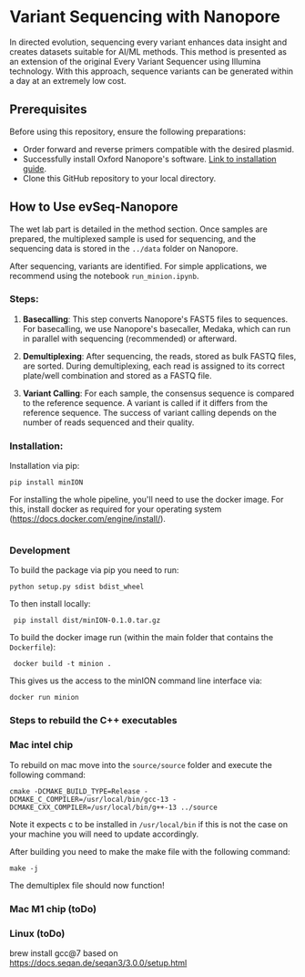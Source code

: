 # Variant Sequencing with Nanopore

In directed evolution, sequencing every variant enhances data insight and creates datasets suitable for AI/ML methods. This method is presented as an extension of the original Every Variant Sequencer using Illumina technology. With this approach, sequence variants can be generated within a day at an extremely low cost.

## Prerequisites

Before using this repository, ensure the following preparations:

- Order forward and reverse primers compatible with the desired plasmid.
- Successfully install Oxford Nanopore's software. [Link to installation guide](#).
- Clone this GitHub repository to your local directory.

## How to Use evSeq-Nanopore

The wet lab part is detailed in the method section. Once samples are prepared, the multiplexed sample is used for sequencing, and the sequencing data is stored in the `../data` folder on Nanopore.

After sequencing, variants are identified. For simple applications, we recommend using the notebook `run_minion.ipynb`.

### Steps:

1. **Basecalling**: This step converts Nanopore's FAST5 files to sequences. For basecalling, we use Nanopore's basecaller, Medaka, which can run in parallel with sequencing (recommended) or afterward.

2. **Demultiplexing**: After sequencing, the reads, stored as bulk FASTQ files, are sorted. During demultiplexing, each read is assigned to its correct plate/well combination and stored as a FASTQ file.

3. **Variant Calling**: For each sample, the consensus sequence is compared to the reference sequence. A variant is called if it differs from the reference sequence. The success of variant calling depends on the number of reads sequenced and their quality.


### Installation:

Installation via pip:

```
pip install minION
```

For installing the whole pipeline, you'll need to use the docker image. For this, install docker as required for your 
operating system (https://docs.docker.com/engine/install/).
```

```
### Development

To build the package via pip you need to run:
```
python setup.py sdist bdist_wheel
```

To then install locally:
```
 pip install dist/minION-0.1.0.tar.gz
```

To build the docker image run (within the main folder that contains the `Dockerfile`):

```
 docker build -t minion .
```

This gives us the access to the minION command line interface via:

```
docker run minion
```


### Steps to rebuild the C++ executables

### Mac intel chip
To rebuild on mac move into the `source/source` folder and execute the following command:

```
cmake -DCMAKE_BUILD_TYPE=Release -DCMAKE_C_COMPILER=/usr/local/bin/gcc-13 -DCMAKE_CXX_COMPILER=/usr/local/bin/g++-13 ../source
```

Note it expects c to be installed in `/usr/local/bin` if this is not the case on your machine you will need to update 
accordingly. 

After building you need to make the make file with the following command:

```
make -j
```

The demultiplex file should now function!

### Mac M1 chip (toDo)

### Linux (toDo)


brew install gcc@7 based on https://docs.seqan.de/seqan3/3.0.0/setup.html
